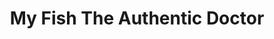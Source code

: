 ---
title: "My Fish The Authentic Doctor"
url: /torremolinos/my-fish-the-authentic-doctor/
shop: cosméticos
---
